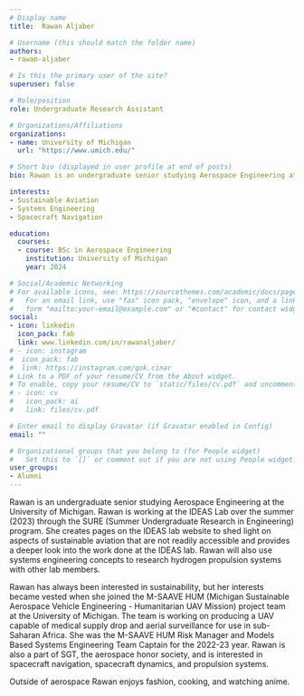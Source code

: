 ```yaml
---
# Display name
title:  Rawan Aljaber

# Username (this should match the folder name)
authors:
- rawan-aljaber

# Is this the primary user of the site?
superuser: false

# Role/position
role: Undergraduate Research Assistant

# Organizations/Affiliations
organizations:
- name: University of Michigan
  url: "https://www.umich.edu/"

# Short bio (displayed in user profile at end of posts)
bio: Rawan is an undergraduate senior studying Aerospace Engineering at the University of Michigan. Rawan is working at the IDEAS Lab over the summer (2023) through the SURE (Summer Undergraduate Research in Engineering) program.

interests:
- Sustainable Aviation 
- Systems Engineering 
- Spacecraft Navigation 

education:
  courses:
  - course: BSc in Aerospace Engineering
    institution: University of Michigan
    year: 2024

# Social/Academic Networking
# For available icons, see: https://sourcethemes.com/academic/docs/page-builder/#icons
#   For an email link, use "fas" icon pack, "envelope" icon, and a link in the
#   form "mailto:your-email@example.com" or "#contact" for contact widget.
social:
- icon: linkedin
  icon_pack: fab
  link: www.linkedin.com/in/rawanaljaber/
# - icon: instagram
#  icon_pack: fab
#  link: https://instagram.com/gok.cinar
# Link to a PDF of your resume/CV from the About widget.
# To enable, copy your resume/CV to `static/files/cv.pdf` and uncomment the lines below.
# - icon: cv
#   icon_pack: ai
#   link: files/cv.pdf

# Enter email to display Gravatar (if Gravatar enabled in Config)
email: ""

# Organizational groups that you belong to (for People widget)
#   Set this to `[]` or comment out if you are not using People widget.
user_groups:
- Alumni
---
```


Rawan is an undergraduate senior studying Aerospace Engineering at the University of Michigan. Rawan is working at the IDEAS Lab over the summer (2023) through the SURE (Summer Undergraduate Research in Engineering) program. She creates pages on the IDEAS lab website to shed light on aspects of sustainable aviation that are not readily accessible and provides a deeper look into the work done at the IDEAS lab. Rawan will also use systems engineering concepts to research hydrogen propulsion systems with other lab members. 

Rawan has always been interested in sustainability, but her interests became vested when she joined the M-SAAVE HUM (Michigan Sustainable Aerospace Vehicle Engineering - Humanitarian UAV Mission) project team at the University of Michigan. The team is working on producing a UAV capable of medical supply drop and aerial surveillance for use in sub-Saharan Africa. She was the M-SAAVE HUM Risk Manager and Models Based Systems Engineering Team Captain for the 2022-23 year. Rawan is also a part of SGT, the aerospace honor society, and is interested in spacecraft navigation, spacecraft dynamics, and propulsion systems. 

Outside of aerospace Rawan enjoys fashion, cooking, and watching anime. 

